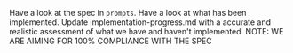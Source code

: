 
Have a look at the spec in `prompts`. Have a look at what has been implemented. Update implementation-progress.md with a accurate and realistic assessment of what we have and haven't implemented.
NOTE: WE ARE AIMING FOR 100% COMPLIANCE WITH THE SPEC